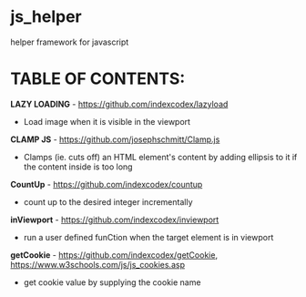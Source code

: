 # js_helper
helper framework for javascript

# TABLE OF CONTENTS:

**LAZY LOADING** - https://github.com/indexcodex/lazyload  
* Load image when it is visible in the viewport  

**CLAMP JS** - https://github.com/josephschmitt/Clamp.js  
* Clamps (ie. cuts off) an HTML element's content by adding ellipsis to it if the content inside is too long  

**CountUp** - https://github.com/indexcodex/countup  
* count up to the desired integer incrementally  

**inViewport** - https://github.com/indexcodex/inviewport  
* run a user defined funCtion when the target element is in viewport  

**getCookie** - https://github.com/indexcodex/getCookie, https://www.w3schools.com/js/js_cookies.asp  
* get cookie value by supplying the cookie name  
